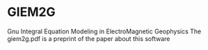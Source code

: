 # GIEM2G
Gnu Integral Equation Modeling in ElectroMagnetic  Geophysics 
The giem2g.pdf is a preprint of the paper about this software



